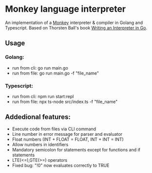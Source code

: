 # Monkey language interpreter

An implementation of a [Monkey](https://monkeylang.org) interpreter & compiler in Golang and Typescript.
Based on Thorsten Ball's book [Writing an Interpreter in Go](https://interpreterbook.com/).

## Usage

### Golang:

-   run from cli: go run main.go
-   run from file: go run main.go -f "file_name"

### Typescript:

-   run from cli: npm run start:repl
-   run from file: npx ts-node src/index.ts -f "file_name"

## Addedional features:

-   Execute code from files via CLI command
-   Line number in error message for parser and evaluator
-   Float numbers (INT + FLOAT = FLOAT, INT + INT = INT)
-   Allow numbers in identifiers
-   Mandatory semicolon for statements except for functions and if statements
-   LTE(<=),GTE(>=) operators
-   Fixed bug: "!0" now evaluates correctly to TRUE
